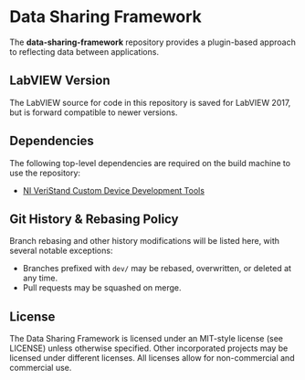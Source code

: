 # Data Sharing Framework
The **data-sharing-framework** repository provides a plugin-based approach to reflecting data between applications.

## LabVIEW Version
The LabVIEW source for code in this repository is saved for LabVIEW 2017, but is forward compatible to newer versions.

## Dependencies
The following top-level dependencies are required on the build machine to use the repository:

- [NI VeriStand Custom Device Development Tools](https://github.com/ni/niveristand-custom-device-development-tools)

## Git History & Rebasing Policy
Branch rebasing and other history modifications will be listed here, with several notable exceptions:
- Branches prefixed with `dev/` may be rebased, overwritten, or deleted at any time.
- Pull requests may be squashed on merge.

## License
The Data Sharing Framework is licensed under an MIT-style license (see LICENSE) unless otherwise specified. Other incorporated projects may be licensed under different licenses. All licenses allow for non-commercial and commercial use.
